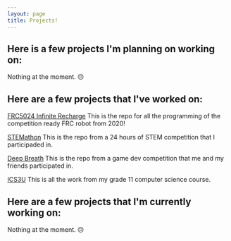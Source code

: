 ```yaml
---
layout: page
title: Projects!
---
```




## Here is a few projects I'm planning on working on:

Nothing at the moment. 😔

## Here are a few projects that I've worked on:

[FRC5024 Infinite Recharge](https://github.com/frc5024/InfiniteRecharge)
This is the repo for all the programming of the competition ready FRC robot from 2020!

[STEMathon](https://github.com/catarinaburghi/STEMathon)
This is the repo from a 24 hours of STEM competition that I participaded in.

[Deep Breath](https://github.com/Ewpratten/ludum-dare-48/releases/tag/v1.0.0) 
This is the repo from a game dev competition that me and my friends participated in.

[ICS3U](https://github.com/catarinaburghi/ICS3U) 
This is all the work from my grade 11 computer science course.

## Here are a few projects that I'm currently working on:

Nothing at the moment. 😔



